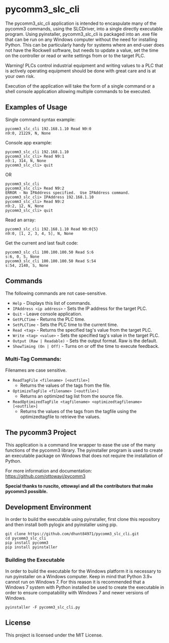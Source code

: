 # pycomm3_slc_cli

The pycomm3_slc_cli application is intended to encaspulate many of the pycomm3 commands, using the SLCDriver, into a single directly executable program.  Using pyinstaller, pycomm3_slc_cli is packaged into an .exe file that can be run on any Windows computer without the need for installing Python.  This can be particularly
handy for systems where an end-user does not have the Rockwell software, but needs to update a value, set the time on the controller or read or write settings from or to the target PLC.

Warning!  PLCs control industrial equipment and writing values to a PLC that is actively operating equipment should be done with great care and is at your own risk.

Execution of the application will take the form of a single command or a shell console application allowing multiple commands to be executed.

## Examples of Usage
Single command syntax example:
```
pycomm3_slc_cli 192.168.1.10 Read N9:0
n9:0, 21229, N, None
```

Console app example:
```
pycomm3_slc_cli 192.168.1.10
pycomm3_slc_cli> Read N9:1
n9:1, 314, N, None
pycomm3_slc_cli> quit
```

OR
```
pycomm3_slc_cli
pycomm3_slc_cli> Read N9:2
ERROR - No IPAddress specified.  Use IPAddress command.
pycomm3_slc_cli> IPAddress 192.168.1.10
pycomm3_slc_cli> Read N9:2
n9:2, 12, N, None
pycomm3_slc_cli> quit
```

Read an array:
```
pycomm3_slc_cli 192.168.1.10 Read N9:0{5}
n9:0, [1, 2, 3, 4, 5], N, None
```

Get the current and last fault code:
```
pycomm3_slc_cli 100.100.100.50 Read S:6
s:6, 0, S, None
pycomm3_slc_cli 100.100.100.50 Read S:54
s:54, 2140, S, None
```



## Commands
The following commands are not case-sensitive.
+ ```Help```                        - Displays this list of commands.
+ ```IPAddress <ip address>```      - Sets the IP address for the target PLC.
+ ```Quit```                        - Leave console application.
+ ```GetPLCTime```                  - Returns the PLC time.
+ ```SetPLCTime```                  - Sets the PLC time to the current time.
+ ```Read <tag>```                  - Returns the specified tag's value from the target PLC.
+ ```Write <tag> <value>```         - Sets the specified tag's value in the target PLC.
+ ```Output (Raw | Readable)```     - Sets the output format.  Raw is the default.
+ ```ShowTiming (On | Off)```      - Turns on or off the time to execute feedback.
          
### Multi-Tag Commands:
Filenames are case sensitive.
+ ```ReadTagFile <filename> [<outfile>]```
    - Returns the values of the tags from the file.
+ ```OptimizeTagFile <filename> [<outfile>]```
    - Returns an optimized tag list from the source file.
+ ```ReadOptimizedTagFile <tagfilename> <optimizedtagfilename> [<outfile>]```
    - Returns the values of the tags from the tagfile using the optimizedtagfile to retrieve the values.

## The pycomm3 Project
This application is a command line wrapper to ease the use of the many functions of the pycomm3 library.  The pyinstaller program is used to create an executable package on Windows that does not require the installation of Python.

For more information and documentation:
https://github.com/ottowayi/pycomm3

**Special thanks to ruscito, ottowayi and all the contributors that make pycomm3 possible.**

## Development Environment
In order to build the executable using pyinstaller, first clone this repository and then install both pylogix and pyinstaller using pip.

```
git clone https://github.com/dhunt84971/pycomm3_slc_cli.git
cd pycomm3_slc_cli
pip install pycomm3
pip install pyinstaller
```

### Building the Executable
In order to build the executable for the Windows platform it is necessary to run pyinstaller on a Windows computer.  Keep in mind that Python 3.9+ cannot run on Windows 7.  For this reason it is recommended that a Windows 7 system with Python installed be used to create the executable in order to ensure compatability with Windows 7 and newer versions of Windows.
 
```
pyinstaller -F pycomm3_slc_cli.py
```

## License

This project is licensed under the MIT License.
